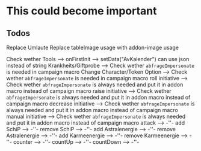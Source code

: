 # This could become important

## Todos

Replace Umlaute
Replace tableImage usage with addon-image usage

Check wether Tools --> onFirstInit --> setData("AvKalender") can use json instead of string
Krankheits/Giftprobe --> Check wether `abfrageImpersonate` is needed in campaign macro
Change Character/Token Option --> Check wether `abfrageImpersonate` is needed in campaign macro
roll initiative --> Check wether `abfrageImpersonate` is always needed and put it in addon macro instead of campaign macro
raise initiative --> Check wether `abfrageImpersonate` is always needed and put it in addon macro instead of campaign macro
decrease initiative --> Check wether `abfrageImpersonate` is always needed and put it in addon macro instead of campaign macro
manual initiative --> Check wether `abfrageImpersonate` is always needed and put it in addon macro instead of campaign macro
attack --> -''-
add SchiP --> -''-
remove SchiP --> -''-
add Astralenergie --> -''-
remove Astralenergie --> -''-
add Karmeenergie --> -''-
remove Karmeenergie --> -''-
counter --> -''-
countUp --> -''-
countDown --> -''-
